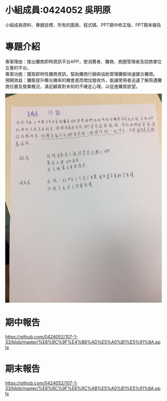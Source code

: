 # 小組成員:0424052 吳明原
小組成員資料、專題目標、所有的圖表、程式碼、PPT期中修正版、PPT期末報告
# 專題介紹
  專案理由：推出攤商即時資訊平台APP，使消費者、攤商、商圈管理者及招商單位互惠的平台。  
  專案功能：獲取即時性攤商資訊，幫助攤商行銷與協助管理攤販快速媒合攤商。  
  預期效益：攤販提升曝光機率的機會進而增加營收外，能讓使用者迅速了解周遭攤商位置及營業概況，滿足顧客對未知的不確定心理，以促進購買欲望。  


![](S__11739139.jpg)
# 期中報告  
https://github.com/0424052/107-1-33/blob/master/%E6%9C%9F%E4%B8%AD%E5%A0%B1%E5%91%8A.pptx
# 期末報告
https://github.com/0424052/107-1-33/blob/master/%E6%9C%9F%E6%9C%AB%E5%A0%B1%E5%91%8A.pptx
